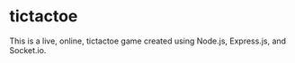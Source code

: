# tictactoe

This is a live, online, tictactoe game created using Node.js, Express.js, and Socket.io.
